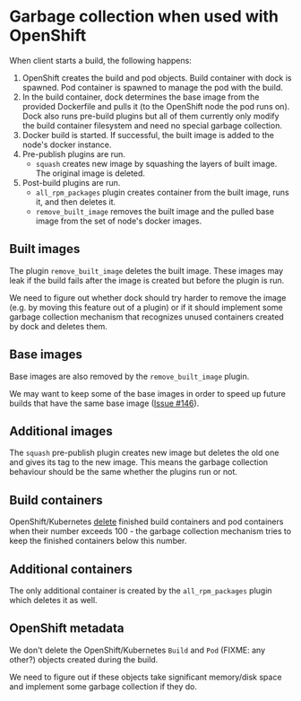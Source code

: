 # Garbage collection when used with OpenShift

When client starts a build, the following happens:

1. OpenShift creates the build and pod objects. Build container with dock is
   spawned. Pod container is spawned to manage the pod with the build.
2. In the build container, dock determines the base image from the provided
   Dockerfile and pulls it (to the OpenShift node the pod runs on). Dock also
   runs pre-build plugins but all of them currently only modify the build
   container filesystem and need no special garbage collection.
3. Docker build is started. If successful, the built image is added to the node's
   docker instance.
4. Pre-publish plugins are run.
   * `squash` creates new image by squashing the layers of built image. The
     original image is deleted.
4. Post-build plugins are run.
   * `all_rpm_packages` plugin creates container from the built image, runs it,
     and then deletes it.
   * `remove_built_image` removes the built image and the pulled base image
     from the set of node's docker images.

## Built images

The plugin `remove_built_image` deletes the built image.  These images may leak
if the build fails after the image is created but before the plugin is run.

We need to figure out whether dock should try harder to remove the image (e.g.
by moving this feature out of a plugin) or if it should implement some garbage
collection mechanism that recognizes unused containers created by dock and
deletes them.

## Base images

Base images are also removed by the `remove_built_image` plugin.

We may want to keep some of the base images in order to speed up future builds
that have the same base image ([Issue #146](https://github.com/DBuildService/dock/issues/146)).

## Additional images

The `squash` pre-publish plugin creates new image but deletes the old one and
gives its tag to the new image. This means the garbage collection behaviour
should be the same whether the plugins run or not.

## Build containers

OpenShift/Kubernetes [delete](https://github.com/openshift/origin/issues/1859)
finished build containers and pod containers when their number exceeds 100 -
the garbage collection mechanism tries to keep the finished containers below
this number.

## Additional containers

The only additional container is created by the `all_rpm_packages` plugin which
deletes it as well.

## OpenShift metadata

We don't delete the OpenShift/Kubernetes `Build` and `Pod` (FIXME: any other?)
objects created during the build.

We need to figure out if these objects take significant memory/disk space and
implement some garbage collection if they do.
